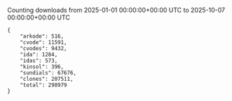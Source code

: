 
Counting downloads from 2025-01-01 00:00:00+00:00 UTC to 2025-10-07 00:00:00+00:00 UTC

```
{
    "arkode": 516,
    "cvode": 11591,
    "cvodes": 9432,
    "ida": 1284,
    "idas": 573,
    "kinsol": 396,
    "sundials": 67676,
    "clones": 207511,
    "total": 298979
}
```
